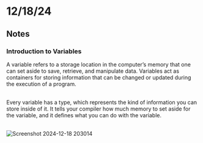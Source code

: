 # 12/18/24
## Notes 

### Introduction to Variables 
A variable refers to a storage location in the computer’s memory that one can set aside to save, retrieve, and manipulate data. Variables act as containers for storing information that can be changed or updated during the execution of a program.

<br/>Every variable has a type, which represents the kind of information you can store inside of it. It tells your compiler how much memory to set aside for the variable, and it defines what you can do with the variable.

<br/>![Screenshot 2024-12-18 203014](https://github.com/user-attachments/assets/f44386c9-89a9-4c3d-98e4-af66fc290377)
